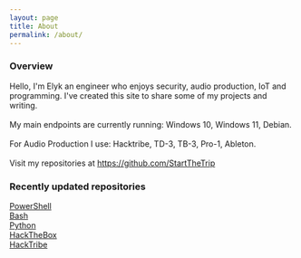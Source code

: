 ```yaml
---
layout: page
title: About
permalink: /about/
---
```


### Overview
Hello, I'm Elyk an engineer who enjoys security, audio production, IoT and programming. I've created this site to share some of my projects and writing.<br><br>
My main endpoints are currently running: Windows 10, Windows 11, Debian.<br /><br />
For Audio Production I use: Hacktribe, TD-3, TB-3, Pro-1, Ableton.<br><br>
Visit my repositories at <a href="https://github.com/StartTheTrip">https://github.com/StartTheTrip</a>
<br>
### Recently updated repositories
<a href="https://github.com/StartTheTrip/PowerShell">PowerShell</a><br>
<a href="https://github.com/StartTheTrip/Bash">Bash</a><br>
<a href="https://github.com/StartTheTrip/Python">Python</a><br>
<a href="https://github.com/StartTheTrip/HackTheBox">HackTheBox</a><br>
<a href="https://github.com/StartTheTrip/HackTribe">HackTribe</a><br>